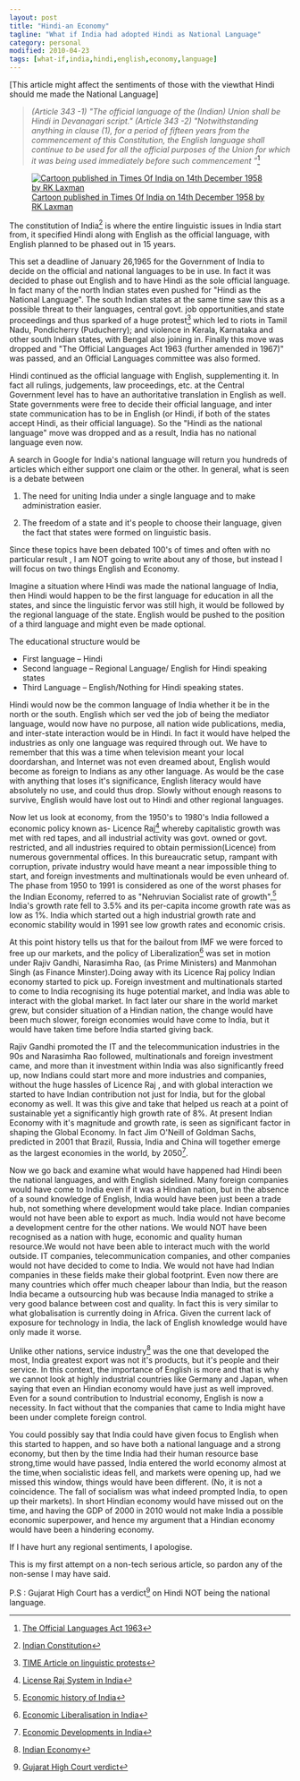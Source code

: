 ```yaml
---
layout: post
title: "Hindi-an Economy"
tagline: "What if India had adopted Hindi as National Language"
category: personal
modified: 2010-04-23
tags: [what-if,india,hindi,english,economy,language]
---
```

[This article might affect the sentiments of those with the viewthat Hindi should me made the National Language]


> *(Article 343 -1) "The official language of the (Indian) Union shall be Hindi in Devanagari script." (Article 343 -2) "Notwithstanding anything in clause (1), for a period of fifteen years from the commencement of this Constitution, the English language shall continue to be used for all the official purposes of the Union for which it was being used immediately before such commencement ”*[^languages-act]

<figure class="span-half pull-left">
  <a href="http://epaper.timesofindia.com/Repository/getimage.dll?path=TOIM/2008/11/02/16/Img/Ar0160602.png"><img src="http://epaper.timesofindia.com/Repository/getimage.dll?path=TOIM/2008/11/02/16/Img/Ar0160602.png" alt="Cartoon published in Times Of India on 14th December 1958 by RK Laxman" ></a>
  <figcaption><a href="http://epaper.timesofindia.com/Repository/getimage.dll?path=TOIM/2008/11/02/16/Img/Ar0160602.png">Cartoon published in Times Of India on 14th December 1958 by RK Laxman</a></figcaption>
</figure>

The constitution of India[^indian-constitution] is where the entire linguistic issues in India start from, it specified Hindi along with English as the official language, with English planned to be phased out in 15 years.

This set a deadline of January 26,1965 for the Government of India to decide on the official and national languages to be in use. In fact it was decided to phase out English and to have Hindi as the sole official language. In fact many of the north Indian states even pushed for "Hindi as the National Language". The south Indian states at the same time saw this as a possible threat to their languages, central govt. job opportunities,and state proceedings and thus sparked of a huge protest[^time-article] which led to riots in Tamil Nadu, Pondicherry (Puducherry); and violence in Kerala, Karnataka and other south Indian states, with Bengal also joining in. Finally this move was dropped and "The Official Languages Act 1963 (further amended in 1967)" was passed, and an Official Languages committee was also formed.

Hindi continued as the official language with English, supplementing it. In fact all rulings, judgements, law proceedings, etc. at the Central Government level has to have an authoritative translation in English as well. State governments were free to decide their official language, and inter state communication has to be in English (or Hindi, if both of the states accept Hindi, as their official language). So the "Hindi as the national language" move was dropped and as a result, India has no national language even now.

A search in Google for India's national language will return you hundreds of articles which either support one claim or the other. In general, what is seen is a debate between

1. The need for uniting India under a single language and to make administration easier.

2. The freedom of a state and it's people to choose their language, given the fact that states were formed on linguistic basis.

Since these topics have been debated 100's of times and often with no particular result , I am NOT going to write about any of those, but instead I will focus on two things English and Economy.

Imagine a situation where Hindi was made the national language of India, then Hindi would happen to be the first language for education in all the states, and since the linguistic fervor was still high, it would be followed by the regional language of the
state. English would be pushed to the position of a third language and might even be made optional. 

The educational structure would be

* First language – Hindi
* Second language – Regional Language/ English for Hindi speaking states
* Third Language – English/Nothing for Hindi speaking states.

Hindi would now be the common language of India whether it be in the north or the south. English which ser ved the job of being the mediator language, would now have no purpose, all nation wide publications, media, and inter-state interaction would be in Hindi. In fact it would have helped the industries as only one language was required through out. We have to remember that this was a time when television meant your local doordarshan, and Internet was not even dreamed about, English would become as foreign to Indians as any other language. As would be the case with anything that loses it's significance, English literacy would have absolutely no use, and could thus drop. Slowly without enough reasons to survive, English would have lost out to Hindi and other regional languages.

Now let us look at economy, from the 1950's to 1980's India followed a economic policy known as- Licence Raj[^wikipedia-license-raj] whereby capitalistic growth was met with red tapes, and all industrial activity was govt. owned or govt. restricted, and all industries required to obtain permission(Licence) from numerous governmental offices. In this bureaucratic setup, rampant with corruption, private industry would have meant a near impossible thing to start, and foreign investments and multinationals would be even unheard of. The phase from 1950 to 1991 is considered as one of the worst phases for the Indian Economy, referred to as "Nehruvian Socialist rate of growth",[^wikipedia-indian-economy-history] India's growth rate fell to 3.5% and its per-capita income growth rate was as low as 1%. India which started out a high industrial growth rate and economic stability would in 1991 see low growth rates and economic crisis.

At this point history tells us that for the bailout from IMF we were forced to free up our markets, and the policy of Liberalization[^wikipedia-indian-economy-liberalisation] was set in motion under Rajiv Gandhi, Narasimha Rao, (as Prime Ministers) and Manmohan Singh (as Finance Minster).Doing away with its Licence Raj policy Indian economy started to pick up. Foreign investment and multinationals started to come to India recognising its huge potential market, and India was able to interact with the global market. In fact later our share in the world market grew, but consider situation of a Hindian nation, the change would have been much slower, foreign economies would have come to India, but it would have taken time before India started giving back.

Rajiv Gandhi promoted the IT and the telecommunication industries in the 90s and Narasimha Rao followed, multinationals and foreign investment came, and more than it investment within India was also significantly freed up, now Indians could start more and more industries and companies, without the huge hassles of Licence Raj , and with global interaction we started to have Indian contribution not just for India, but for the global economy as well. It was this give and take that helped us reach at a point of sustainable yet a significantly high growth rate of 8%. At present Indian Economy with it's magnitude and growth rate, is seen as significant factor in shaping the Global Economy. In fact Jim O'Neill of Goldman Sachs, predicted in 2001 that Brazil, Russia, India and China will together emerge as the largest economies in the world, by 2050[^wikipedia-indian-economy-development].

Now we go back and examine what would have happened had Hindi been the national languages, and with English sidelined. Many foreign companies would have come to India even if it was a Hindian nation, but in the absence of a sound knowledge of English, India would have been just been a trade hub, not something where development
would take place. Indian companies would not have been able to export as much. India would not have become a development centre for the other nations. We would NOT have been recognised as a nation with huge, economic and quality human resource.We would not have been able to interact much with the world outside. IT companies, telecommunication companies, and other companies would not have decided to come to India. We would not have had Indian companies in these fields make their global footprint. Even now there are many countries which offer much cheaper labour than India, but the reason India became a outsourcing hub was because India managed to strike a very good balance between cost and quality. In fact this is very similar to what globalisation is currently doing in Africa. Given the current lack of exposure for technology in India, the lack of English knowledge would have only made it worse.

Unlike other nations, service industry[^wikipedia-indian-economy] was the one that developed the most, India greatest export was not it's products, but it's people and their service. In this context, the importance of English is more and that is why we cannot look at highly industrial countries like Germany and Japan, when saying that even an Hindian economy would have just as well improved. Even for a sound contribution to Industrial economy, English is now a necessity. In fact without that the companies that came to India might have been under complete foreign control.

You could possibly say that India could have given focus to English when this started to happen, and so have both a national language and a strong economy, but then by the time India had their human resource base strong,time would have passed, India entered the world economy almost at the time,when socialistic ideas fell, and markets were opening up, had we missed this window, things would have been different. (No, it is not a coincidence. The fall of socialism was what indeed prompted India, to open up their markets). In short Hindian economy would have missed out on the time, and having the GDP of 2000 in 2010 would not make India a possible economic superpower, and hence my argument that a Hindian economy would have been a hindering economy.

If I have hurt any regional sentiments, I apologise.

This is my first attempt on a non-tech serious article, so pardon any of the non-sense I may have said.

P.S : Gujarat High Court has a verdict[^court-verdict] on Hindi NOT being the national language. 

<div style="display:none;">
[^time-article][^indian-constituion][^wikipedia-language]
[^wikipedia-indian-economy-history][^wikipedia-indian-economy][^wikipedia-indian-economy-development][^wikipedia-license-raj]
</div>

[^court-verdict]: [Gujarat High Court verdict](http://timesofindia.indiatimes.com/india/Theres-no-national-language-in-India-Gujarat-High-Court/articleshow/5496231.cms)

[^languages-act]: [The Official Languages Act 1963](http://www.languageinindia.com/april2002/officiallanguagesact.html)

[^time-article]:[TIME Article on linguistic protests](http://www.time.com/time/magazine/article/0,9171,940936,00.html) 

[^indian-constitution]:[Indian Constitution](http://lawmin.nic.in/coi/coiason29july08.pdf)

[^wikipedia-language]:[Official Languages in India](http://en.wikipedia.org/wiki/Languages_with_official_status_in_India)

[^wikipedia-indian-economy-history]:[Economic history of India](http://en.wikipedia.org/wiki/Economic_history_of_India)

[^wikipedia-indian-economy]:[Indian Economy](http://en.wikipedia.org/wiki/Economy_of_India)

[^wikipedia-indian-economy-development]:[Economic Developments in India](http://en.wikipedia.org/wiki/Economic_development_in_India)

[^wikipedia-license-raj]:[License Raj System in India](https://en.wikipedia.org/wiki/Licence_Raj)

[^wikipedia-indian-economy-liberalisation]:[Economic Liberalisation in India](http://en.wikipedia.org/wiki/Economic_liberalization_in_India)



